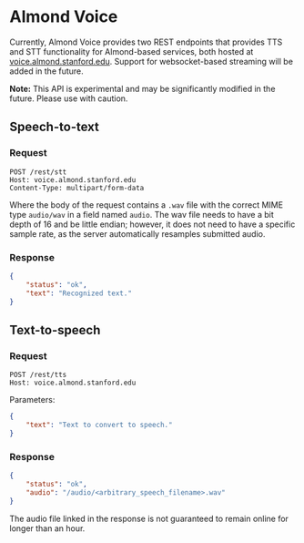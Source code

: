 # Almond Voice

Currently, Almond Voice provides two REST endpoints that provides TTS and STT functionality for Almond-based services, both hosted at [voice.almond.stanford.edu](https://voice.almond.stanford.edu). Support for websocket-based streaming will be added in the future.

**Note:** This API is experimental and may be significantly modified in the future. Please use with caution.

## Speech-to-text

### Request

```
POST /rest/stt
Host: voice.almond.stanford.edu
Content-Type: multipart/form-data
```

Where the body of the request contains a `.wav` file with the correct MIME type `audio/wav` in a field named `audio`. The wav file needs to have a bit depth of 16 and be little endian; however, it does not need to have a specific sample rate, as the server automatically resamples submitted audio.

### Response

```json
{
    "status": "ok",
    "text": "Recognized text."
}
```

## Text-to-speech

### Request

```
POST /rest/tts
Host: voice.almond.stanford.edu
```

Parameters:
```json
{
    "text": "Text to convert to speech."
}
```

### Response

```json
{
    "status": "ok",
    "audio": "/audio/<arbitrary_speech_filename>.wav"
}
```

The audio file linked in the response is not guaranteed to remain online for longer than an hour.
